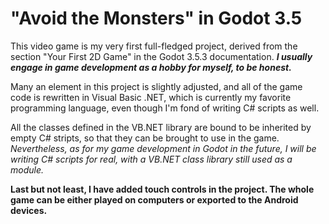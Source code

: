 # "Avoid the Monsters" in Godot 3.5
This video game is my very first full-fledged project, derived from the section "Your First 2D Game" in the
Godot 3.5.3 documentation. ___I usually engage in game development as a hobby for myself, to be honest.___

Many an element in this project is slightly adjusted, and all of the game code is rewritten in Visual Basic .NET,
which is currently my favorite programming language, even though I'm fond of writing C# scripts as well.

All the classes defined in the VB.NET library are bound to be inherited by empty C# stripts, so that they can be
brought to use in the game. _Nevertheless, as for my game development in Godot in the future, I will be writing
C# scripts for real, with a VB.NET class library still used as a module._

__Last but not least, I have added touch controls in the project. The whole game can be either played on computers
or exported to the Android devices.__
